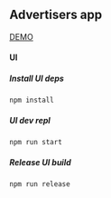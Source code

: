 ## Advertisers app

[DEMO](https://adv-stats.vercel.app/)
#### UI
##### Install UI deps
```
npm install
```

##### UI dev repl
```
npm run start
```

##### Release UI build
```
npm run release
```

